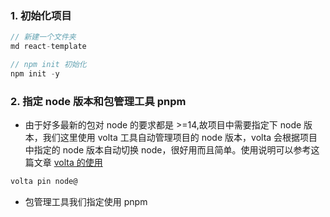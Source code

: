 ### 1. 初始化项目

```js
// 新建一个文件夹
md react-template

// npm init 初始化
npm init -y
```

### 2. 指定 node 版本和包管理工具 pnpm

- 由于好多最新的包对 node 的要求都是 >=14,故项目中需要指定下 node 版本，我们这里使用 volta 工具自动管理项目的 node 版本，volta 会根据项目中指定的 node 版本自动切换 node，很好用而且简单。使用说明可以参考这篇文章 [volta 的使用](https://juejin.cn/post/7102627615172722702)

```js
volta pin node@
```

- 包管理工具我们指定使用 pnpm

```js

```

